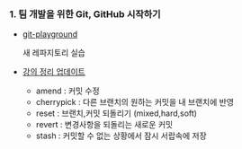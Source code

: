 ### 1. 팀 개발을 위한 Git, GitHub 시작하기
- [git-playground](https://github.com/leemyungju9347/git-playground)

	새 레파지토리 실습
- [강의 정리 업데이트](https://github.com/leemyungju9347/TIL/blob/master/Git/%ED%8C%80%20%EA%B0%9C%EB%B0%9C%EC%9D%84%20%EC%9C%84%ED%95%9C%20Git,%20GitHub%20%EC%8B%9C%EC%9E%91%ED%95%98%EA%B8%B0/Part01_%EA%B8%B0%EB%B3%B8_GUI%20%ED%99%98%EA%B2%BD%EC%97%90%EC%84%9C%20%EB%B2%84%EC%A0%84%20%EA%B4%80%EB%A6%AC%20%EC%8B%9C%EC%9E%91%ED%95%98%EA%B8%B0.md#3-%EB%AC%B5%EC%9D%80-%EC%BB%A4%EB%B0%8B%EC%9D%84-%EC%83%88-%EC%BB%A4%EB%B0%8B%EC%9C%BC%EB%A1%9C-%EC%9D%B4%EB%A0%A5-%EC%A1%B0%EC%9E%91%ED%95%98%EA%B8%B0-rebase)
	- amend : 커밋 수정
	- cherrypick : 다른 브랜치의 원하는 커밋을 내 브랜치에 반영
	- reset : 브랜치,커밋 되돌리기 (mixed,hard,soft)
	- revert : 변경사항을 되돌리는 새로운 커밋
	- stash : 커밋할 수 없는 상황에서 잠시 서랍속에 저장
